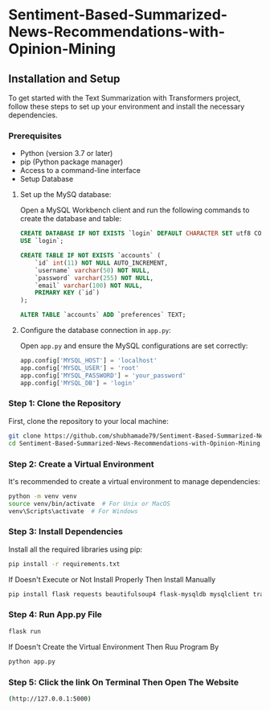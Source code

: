 # Sentiment-Based-Summarized-News-Recommendations-with-Opinion-Mining


## Installation and Setup

To get started with the Text Summarization with Transformers project, follow these steps to set up your environment and install the necessary dependencies.

### Prerequisites
- Python (version 3.7 or later)
- pip (Python package manager)
- Access to a command-line interface
- Setup Database
  
1. Set up the MySQ database:

    Open a MySQL Workbench client and run the following commands to create the database and table:

    ```sql
    CREATE DATABASE IF NOT EXISTS `login` DEFAULT CHARACTER SET utf8 COLLATE utf8_general_ci;
    USE `login`;

    CREATE TABLE IF NOT EXISTS `accounts` (
        `id` int(11) NOT NULL AUTO_INCREMENT,
        `username` varchar(50) NOT NULL,
        `password` varchar(255) NOT NULL,
        `email` varchar(100) NOT NULL,
        PRIMARY KEY (`id`)
    );

    ALTER TABLE `accounts` ADD `preferences` TEXT;
    ```

2. Configure the database connection in `app.py`:

   Open `app.py` and ensure the MySQL configurations are set correctly:

    ```python
    app.config['MYSQL_HOST'] = 'localhost'
    app.config['MYSQL_USER'] = 'root'
    app.config['MYSQL_PASSWORD'] = 'your_password'
    app.config['MYSQL_DB'] = 'login'
    ```


### Step 1: Clone the Repository
First, clone the repository to your local machine:
```bash
git clone https://github.com/shubhamade79/Sentiment-Based-Summarized-News-Recommendations-with-Opinion-Mining.git
cd Sentiment-Based-Summarized-News-Recommendations-with-Opinion-Mining
```
### Step 2: Create a Virtual Environment
It's recommended to create a virtual environment to manage dependencies:
```bash
python -m venv venv
source venv/bin/activate  # For Unix or MacOS
venv\Scripts\activate  # For Windows
```

### Step 3: Install Dependencies
Install all the required libraries using pip:
```bash
pip install -r requirements.txt
```
If Doesn't Execute or Not Install Properly Then Install Manually
```bash
pip install flask requests beautifulsoup4 flask-mysqldb mysqlclient transformers torch
```
### Step 4: Run App.py File
```bash
flask run
```
If Doesn't Create the Virtual Environment Then Ruu Program By
```bash
python app.py
```
### Step 5: Click the link On Terminal Then Open The Website
```bash
(http://127.0.0.1:5000)
```
